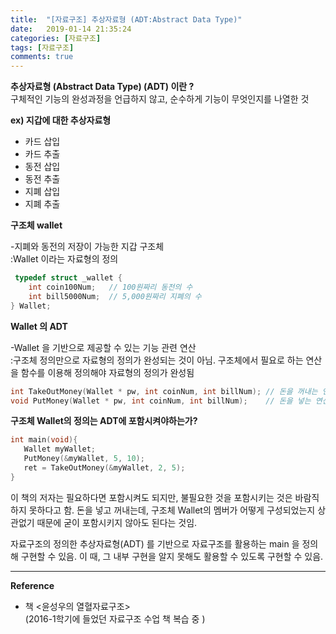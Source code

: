 ```yaml
---
title:  "[자료구조] 추상자료형 (ADT:Abstract Data Type)"
date:   2019-01-14 21:35:24
categories: [자료구조]
tags: [자료구조]
comments: true
---
```



**추상자료형 (Abstract Data Type) (ADT) 이란 ?**  
구체적인 기능의 완성과정을 언급하지 않고, 순수하게 기능이 무엇인지를 나열한 것  


**ex) 지갑에 대한 추상자료형**
  -  카드 삽입    
  -  카드 추출    
  -  동전 삽입    
  -  동전 추출    
  -  지폐 삽입    
  -  지폐 추출  

**구조체 wallet**  

-지폐와 동전의 저장이 가능한 지갑 구조체  
:Wallet 이라는 자료형의 정의  

```c
 typedef struct _wallet {
    int coin100Num;   // 100원짜리 동전의 수
    int bill5000Num;  // 5,000원짜리 지폐의 수
} Wallet;
```  

**Wallet 의 ADT**  

-Wallet 을 기반으로 제공할 수 있는 기능 관련 연산  
:구조체 정의만으로 자료형의 정의가 완성되는 것이 아님. 구조체에서 필요로 하는 연산을 함수를 이용해 정의해야  자료형의 정의가 완성됨  

```c
int TakeOutMoney(Wallet * pw, int coinNum, int billNum); // 돈을 꺼내는 연산
void PutMoney(Wallet * pw, int coinNum, int billNum);    // 돈을 넣는 연산
```  

**구조체 Wallet의 정의는 ADT에 포함시켜야하는가?**  

```c
int main(void){
   Wallet myWallet;
   PutMoney(&myWallet, 5, 10);
   ret = TakeOutMoney(&myWallet, 2, 5);
}
```  

이 책의 저자는 필요하다면 포함시켜도 되지만, 불필요한 것을 포함시키는 것은 바람직하지 못하다고 함. 돈을 넣고 꺼내는데, 구조체 Wallet의 멤버가 어떻게 구성되었는지 상관없기 때문에 굳이 포함시키지 않아도 된다는 것임.  

자료구조의 정의한 추상자료형(ADT) 를 기반으로 자료구조를 활용하는 main 을 정의해 구현할 수 있음. 이 때, 그 내부 구현을 알지 못해도 활용할 수 있도록 구현할 수 있음.  


---  

**Reference**  
- 책 <윤성우의 열혈자료구조>  
(2016-1학기에 들었던 자료구조 수업 책 복습 중 )  
